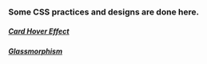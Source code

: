 <h3>
   Some CSS practices and designs are done here.
</h3>
<section>
   <a href="Card Hover Effect/index.html"><h5>Card Hover Effect</h5></a>
   <a href="Glassmorphism/index.html"><h5>Glassmorphism</h5></a>
</section>
